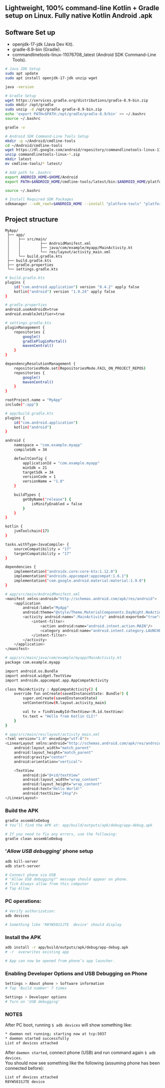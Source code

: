 ## Lightweight, 100% command-line Kotlin + Gradle setup on Linux. Fully native Kotlin Android .apk

## Software Set up

* openjdk-17-jdk (Java Dev Kit).
* gradle-8.9-bin (Gradle).
* commandlinetools-linux-11076708_latest (Android SDK Command-Line Tools).

```sh
# Java JDK Setup
sudo apt update
sudo apt install openjdk-17-jdk unzip wget

java -version
```

```sh
# Gradle Setup
wget https://services.gradle.org/distributions/gradle-8.9-bin.zip
sudo mkdir /opt/gradle
sudo unzip -d /opt/gradle gradle-8.9-bin.zip
echo 'export PATH=$PATH:/opt/gradle/gradle-8.9/bin' >> ~/.bashrc
source ~/.bashrc

gradle -v
```

```sh
# Android SDK Command-Line Tools Setup
mkdir -p ~/Android/cmdline-tools
cd ~/Android/cmdline-tools
wget https://dl.google.com/android/repository/commandlinetools-linux-11076708_latest.zip
unzip commandlinetools-linux-*.zip
mkdir latest
mv cmdline-tools/* latest/

# Add path to .bashrc
export ANDROID_HOME=$HOME/Android
export PATH=$ANDROID_HOME/cmdline-tools/latest/bin:$ANDROID_HOME/platform-tools:$PATH

source ~/.bashrc

# Install Required SDK Packages
sdkmanager --sdk_root=$ANDROID_HOME --install "platform-tools" "platforms;android-34" "build-tools;34.0.0"
```

## Project structure
```
MyApp/
 ├── app/
 │    ├── src/main/
 │    │         ├── AndroidManifest.xml
 │    │         ├── java/com/example/myapp/MainActivity.kt
 │    │         └── res/layout/activity_main.xml
 │    └── build.gradle.kts
 ├── build.gradle.kts
 ├── gradle.properties
 └── settings.gradle.kts
```

```sh
# build.gradle.kts
plugins {
    id("com.android.application") version "8.4.2" apply false
    kotlin("android") version "1.9.24" apply false
}
```

```sh
# gradle.properties
android.useAndroidX=true
android.enableJetifier=true
```

```sh
# settings.gradle.kts
pluginManagement {
    repositories {
        google()
        gradlePluginPortal()
        mavenCentral()
    }
}

dependencyResolutionManagement {
    repositoriesMode.set(RepositoriesMode.FAIL_ON_PROJECT_REPOS)
    repositories {
        google()
        mavenCentral()
    }
}

rootProject.name = "MyApp"
include(":app")
```

```sh
# app/build.gradle.kts
plugins {
    id("com.android.application")
    kotlin("android")
}

android {
    namespace = "com.example.myapp"
    compileSdk = 34

    defaultConfig {
        applicationId = "com.example.myapp"
        minSdk = 21
        targetSdk = 34
        versionCode = 1
        versionName = "1.0"
    }

    buildTypes {
        getByName("release") {
            isMinifyEnabled = false
        }
    }
}

kotlin {
    jvmToolchain(17)
}

tasks.withType<JavaCompile> {
    sourceCompatibility = "17"
    targetCompatibility = "17"
}

dependencies {
    implementation("androidx.core:core-ktx:1.12.0")
    implementation("androidx.appcompat:appcompat:1.6.1")
    implementation("com.google.android.material:material:1.9.0")
}
```

```sh
# app/src/main/AndroidManifest.xml
<manifest xmlns:android="http://schemas.android.com/apk/res/android">
    <application
        android:label="MyApp"
        android:theme="@style/Theme.MaterialComponents.DayNight.NoActionBar">
        <activity android:name=".MainActivity" android:exported="true">
            <intent-filter>
                <action android:name="android.intent.action.MAIN"/>
                <category android:name="android.intent.category.LAUNCHER"/>
            </intent-filter>
        </activity>
    </application>
</manifest>
```

```sh
# app/src/main/java/com/example/myapp/MainActivity.kt
package com.example.myapp

import android.os.Bundle
import android.widget.TextView
import androidx.appcompat.app.AppCompatActivity

class MainActivity : AppCompatActivity() {
    override fun onCreate(savedInstanceState: Bundle?) {
        super.onCreate(savedInstanceState)
        setContentView(R.layout.activity_main)

        val tv = findViewById<TextView>(R.id.textView)
        tv.text = "Hello from Kotlin CLI!"
    }
}
```

```sh
# app/src/main/res/layout/activity_main.xml
<?xml version="1.0" encoding="utf-8"?>
<LinearLayout xmlns:android="http://schemas.android.com/apk/res/android"
    android:layout_width="match_parent"
    android:layout_height="match_parent"
    android:gravity="center"
    android:orientation="vertical">

    <TextView
        android:id="@+id/textView"
        android:layout_width="wrap_content"
        android:layout_height="wrap_content"
        android:text="Hello World!"
        android:textSize="24sp"/>
</LinearLayout>
```

### Build the APK
```sh
gradle assembleDebug
# You’ll find the APK at: app/build/outputs/apk/debug/app-debug.apk

# If you need to fix any errors, use the following:
gradle clean assembleDebug
```

### '_Allow USB debugging_' phone setup
```sh
adb kill-server
adb start-server

# Connect phone via USB
# "Allow USB debugging?" message should appear on phone.
# Tick Always allow from this computer
# Tap Allow
```

### PC operations:
```sh
# Verify authorization:
adb devices

# Something like 'R8YW501SJTE  device' should display
```

### Install the APK
```sh
adb install -r app/build/outputs/apk/debug/app-debug.apk
# -r  overwrites existing app

# App can now be opened from phone’s app launcher.
```

### Enabling Developer Options and USB Debugging on Phone
```sh
Settings > About phone > Software information
# Tap 'Build number' 7 times

Settings > Developer options
# Turn on 'USB debugging'
```

### NOTES

After PC boot, running `$ adb devices` will show something like:
```sh
* daemon not running; starting now at tcp:5037
* daemon started successfully
List of devices attached
```
After `daemon started`, connect phone (USB) and run command again `$ adb devices`.  
You should now see something like the following (assuming phone has been connected before):
```sh
List of devices attached
R8YW501SJTE	device
```
